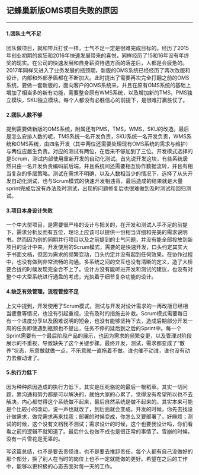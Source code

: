 ## 记蜂巢新版OMS项目失败的原因

------------

#### 1.团队士气不足
  团队做项目，就和带兵打仗一样，士气不足一定是很难完成目标的。经历了2015年创业初期的疯狂和2016年快速发展带来的喜悦，同样经历了15和16年没有年终奖的现实。在公司的快速发展和自身薪资待遇方面的落差后，人都是会疲惫的。2017年同样又进入了业务发展的瓶颈期，新版的OMS系统已经经历了两次改版和设计，内部和外部矛盾都在不断加大。此时提出了需要再次完全打翻之前的OMS系统，要做一套新版的，面向客户的OMS系统来，并且在原有OMS系统的基础上增加了相当多的新有功能，需要整合原有WMS系统，以及增加新的TMS，PMS独立模块，SKU独立模块。每个人都没有必胜信心的前提下，是很难打赢胜仗了。
  
#### 2.团队人数不够
  提到需要做新版的OMS系统，附属还有PMS，TMS，WMS，SKU的改造。最后是怎么安排人数的呢，TMS系统一名开发负责，SKU系统一名开发负责，WMS系统和OMS系统，由四名开发（其中两位还需要处理现有OMS系统的需求与维护）与两位应届生负责。对应的测试有两位，在后来不够加到了三位。开发模式选择的是Scrum，测试内部使用重新开发的自动化测试。首先说开发这块，有些系统居然只由一名开发负责编码前后端，并且系统间还需要相互协作数据流转，并且有相当复杂的多层策略。测试在需求不明确，以及人数相当少的情况下，选择了从头开发自动化测试，也与Scrum模式的快速开发相违背，最后造成的结果就是大量sprint完成后没有办法及时测试，出现的问题修复后也很难做到及时测试和回归测试。
#### 3.项目本身设计失败
  一个中大型项目，是需要很严格的设计与把关的，在开发和测试人手不足的前提下，需求分析反而有五位，理论上应该可以提供一份相当详细和完美的需求说明书。然而因为别的同期并行项目以及之前提到的士气问题，并没有能全部投放到新项目的设计中来。开发使用的Scrum模式，需要的是快速开发，口头约定其实大于书面文档，但因为需求的频繁变动，口头约定并没有起到任何效果。在协作过程中，也没有做到非常流畅的沟通。多系统之间的交互也没有清晰的定义，造了大桥要合拢的时候发现完全合不上了。设计方没有能听进开发和测试的建议，也没有对整个中大型系统进行通盘的考虑，光执着于细节复杂功能的设计。
#### 4.缺乏有效管理，流程管控不足
  上文中提到，开发使用了Scrum模式，测试与开发对设计需求的一再改版已经相当疲惫等情况，也没有引起重视，没有及时的措施去补救。Scrum模式需要每日有一个进度分享以及困难说明的短会，也没有能够坚持下去，造成后期部分开发一周的任务即使遇到瓶颈也不提出，任务不停的延后到之后的Sprint中。每一个Sprint需要有一个最后阶段产品的展示，也因为需求的频繁变更，以及管理对阶段展示的不重视，导致缺失了这个关键步骤。最终开发，测试，需求都变成了“散养”状态，乐意做就做一点，不乐意就一直拖着不做。谁也催不动谁，谁也没有动力去催动谁了。
#### 5.执行力低下
  因为种种原因造成的执行力低下，其实是压死骆驼的最后一根稻草。其实一切问题，靠沟通和努力都是可以解决的，就怕大家的心累了，觉得没有希望所以也不去解决。内心都觉得这个系统做不起来，最后自然系统是做不起来的。其实本来可能是个比较小的改动，说一声也就改了，到后面就会变成。开发的时候，你先去找设计做需求，做完需求再来找我；部署的时候变成，你怎么又要部署了，好麻烦；测试的时候，这个没有文档我不测试；需求设计的时候，这个也要我设计吗，你们看看之前的逻辑不就知道了。最后什么也做不成也是很正常的事情了。雪崩的时候，没有一片雪花是无辜的。
  
  写这篇总结，也不是要去责怪谁，也不是要去推卸责任，每个人都有自己没做好的那个部分，换了别人在当时的岗位上也不一定就能做的更好。希望在之后的工作中，能够以更积极的心态去面对每一天的工作。
